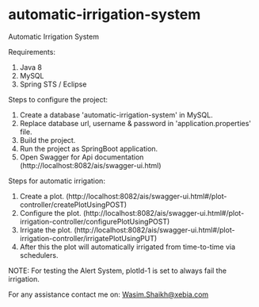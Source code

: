 # automatic-irrigation-system
Automatic Irrigation System

Requirements:
1. Java 8
2. MySQL
3. Spring STS / Eclipse

Steps to configure the project:
1. Create a database 'automatic-irrigation-system' in MySQL.
2. Replace database url, username & password in 'application.properties' file.
3. Build the project.
4. Run the project as SpringBoot application.
5. Open Swagger for Api documentation (http://localhost:8082/ais/swagger-ui.html)

Steps for automatic irrigation:
1. Create a plot. (http://localhost:8082/ais/swagger-ui.html#/plot-controller/createPlotUsingPOST)
2. Configure the plot. (http://localhost:8082/ais/swagger-ui.html#/plot-irrigation-controller/configurePlotUsingPOST)
3. Irrigate the plot. (http://localhost:8082/ais/swagger-ui.html#/plot-irrigation-controller/irrigatePlotUsingPUT)
4. After this the plot will automatically irrigated from time-to-time via schedulers.


NOTE: For testing the Alert System, plotId-1 is set to always fail the irrigation.

For any assistance contact me on:
Wasim.Shaikh@xebia.com
